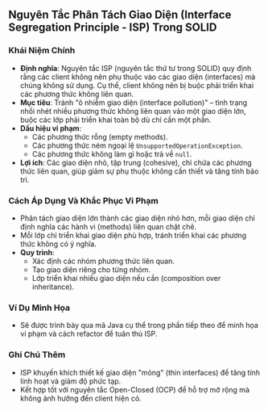 ## Nguyên Tắc Phân Tách Giao Diện (Interface Segregation Principle - ISP) Trong SOLID

### Khái Niệm Chính
- **Định nghĩa**: Nguyên tắc ISP (nguyên tắc thứ tư trong SOLID) quy định rằng các client không nên phụ thuộc vào các giao diện (interfaces) mà chúng không sử dụng. Cụ thể, client không nên bị buộc phải triển khai các phương thức không liên quan.
- **Mục tiêu**: Tránh "ô nhiễm giao diện (interface pollution)" – tình trạng nhồi nhét nhiều phương thức không liên quan vào một giao diện lớn, buộc các lớp phải triển khai toàn bộ dù chỉ cần một phần.
- **Dấu hiệu vi phạm**:
  - Các phương thức rỗng (empty methods).
  - Các phương thức ném ngoại lệ `UnsupportedOperationException`.
  - Các phương thức không làm gì hoặc trả về `null`.
- **Lợi ích**: Các giao diện nhỏ, tập trung (cohesive), chỉ chứa các phương thức liên quan, giúp giảm sự phụ thuộc không cần thiết và tăng tính bảo trì.

### Cách Áp Dụng Và Khắc Phục Vi Phạm
- Phân tách giao diện lớn thành các giao diện nhỏ hơn, mỗi giao diện chỉ định nghĩa các hành vi (methods) liên quan chặt chẽ.
- Mỗi lớp chỉ triển khai giao diện phù hợp, tránh triển khai các phương thức không có ý nghĩa.
- **Quy trình**:
  - Xác định các nhóm phương thức liên quan.
  - Tạo giao diện riêng cho từng nhóm.
  - Lớp triển khai nhiều giao diện nếu cần (composition over inheritance).

### Ví Dụ Minh Họa
- Sẽ được trình bày qua mã Java cụ thể trong phần tiếp theo để minh họa vi phạm và cách refactor để tuân thủ ISP.

### Ghi Chú Thêm
- ISP khuyến khích thiết kế giao diện "mỏng" (thin interfaces) để tăng tính linh hoạt và giảm độ phức tạp.
- Kết hợp tốt với nguyên tắc Open-Closed (OCP) để hỗ trợ mở rộng mà không ảnh hưởng đến client hiện có.
